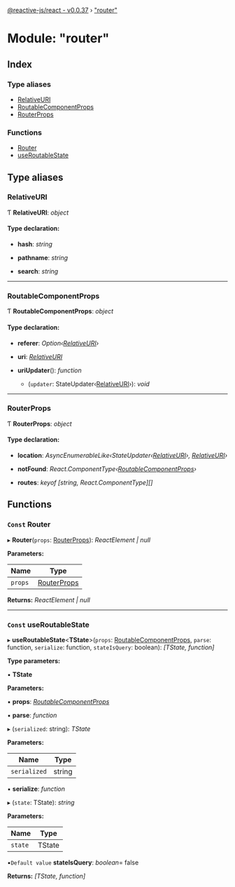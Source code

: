 [@reactive-js/react - v0.0.37](../README.md) › ["router"](_router_.md)

# Module: "router"

## Index

### Type aliases

* [RelativeURI](_router_.md#relativeuri)
* [RoutableComponentProps](_router_.md#routablecomponentprops)
* [RouterProps](_router_.md#routerprops)

### Functions

* [Router](_router_.md#const-router)
* [useRoutableState](_router_.md#const-useroutablestate)

## Type aliases

###  RelativeURI

Ƭ **RelativeURI**: *object*

#### Type declaration:

* **hash**: *string*

* **pathname**: *string*

* **search**: *string*

___

###  RoutableComponentProps

Ƭ **RoutableComponentProps**: *object*

#### Type declaration:

* **referer**: *Option‹[RelativeURI](_router_.md#relativeuri)›*

* **uri**: *[RelativeURI](_router_.md#relativeuri)*

* **uriUpdater**(): *function*

  * (`updater`: StateUpdater‹[RelativeURI](_router_.md#relativeuri)›): *void*

___

###  RouterProps

Ƭ **RouterProps**: *object*

#### Type declaration:

* **location**: *AsyncEnumerableLike‹StateUpdater‹[RelativeURI](_router_.md#relativeuri)›, [RelativeURI](_router_.md#relativeuri)›*

* **notFound**: *React.ComponentType‹[RoutableComponentProps](_router_.md#routablecomponentprops)›*

* **routes**: *keyof [string, React.ComponentType<RoutableComponentProps>][]*

## Functions

### `Const` Router

▸ **Router**(`props`: [RouterProps](_router_.md#routerprops)): *ReactElement | null*

**Parameters:**

Name | Type |
------ | ------ |
`props` | [RouterProps](_router_.md#routerprops) |

**Returns:** *ReactElement | null*

___

### `Const` useRoutableState

▸ **useRoutableState**<**TState**>(`props`: [RoutableComponentProps](_router_.md#routablecomponentprops), `parse`: function, `serialize`: function, `stateIsQuery`: boolean): *[TState, function]*

**Type parameters:**

▪ **TState**

**Parameters:**

▪ **props**: *[RoutableComponentProps](_router_.md#routablecomponentprops)*

▪ **parse**: *function*

▸ (`serialized`: string): *TState*

**Parameters:**

Name | Type |
------ | ------ |
`serialized` | string |

▪ **serialize**: *function*

▸ (`state`: TState): *string*

**Parameters:**

Name | Type |
------ | ------ |
`state` | TState |

▪`Default value`  **stateIsQuery**: *boolean*= false

**Returns:** *[TState, function]*
